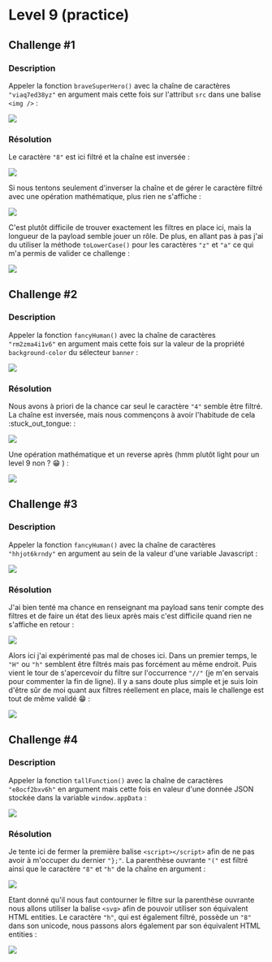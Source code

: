 # Level 9 (practice)

## Challenge #1

### Description

Appeler la fonction `braveSuperHero()` avec la chaîne de caractères `"viaq7ed38yz"` en argument mais cette fois sur l'attribut `src` dans une balise `<img />` :

![](../../../.gitbook/assets/7e69aeadd2e01ec86731348991afd9b7.png)

### Résolution

Le caractère `"8"` est ici filtré et la chaîne est inversée :

![](../../../.gitbook/assets/204881d35f6f224dc6f3542f0667e36b.png)

Si nous tentons seulement d'inverser la chaîne et de gérer le caractère filtré avec une opération mathématique, plus rien ne s'affiche :

![](../../../.gitbook/assets/cf7fc79bf3009af39d9187166e80619a.png)

C'est plutôt difficile de trouver exactement les filtres en place ici, mais la longueur de la payload semble jouer un rôle. De plus, en allant pas à pas j'ai du utiliser la méthode `toLowerCase()` pour les caractères `"z"` et `"a"` ce qui m'a permis de valider ce challenge :

![](../../../.gitbook/assets/609e1e26d092facf4fb4f78887fc679c.png)

## Challenge #2

### Description

Appeler la fonction `fancyHuman()` avec la chaîne de caractères `"rm2zma4i1v6"` en argument mais cette fois sur la valeur de la propriété `background-color` du sélecteur `banner` :

![](../../../.gitbook/assets/697180b33c4fcf472a63986fba7162cd.png)

### Résolution

Nous avons à priori de la chance car seul le caractère `"4"` semble être filtré. La chaîne est inversée, mais nous commençons à avoir l'habitude de cela :stuck\_out\_tongue: :

![](../../../.gitbook/assets/752d0273870fa3d3f4a42af34733419b.png)

Une opération mathématique et un reverse après (hmm plutôt light pour un level 9 non ? :grin: ) :

![](../../../.gitbook/assets/3ece5e347fb610bd3c03238a4187d489.png)

## Challenge #3

### Description

Appeler la fonction `fancyHuman()` avec la chaîne de caractères `"hhjot6krndy"` en argument au sein de la valeur d'une variable Javascript :

![](../../../.gitbook/assets/9de12f0005e65399a89d871c238c9ae5.png)

### Résolution

J'ai bien tenté ma chance en renseignant ma payload sans tenir compte des filtres et de faire un état des lieux après mais c'est difficile quand rien ne s'affiche en retour :

![](../../../.gitbook/assets/f31b764522eee691edd796134683b3dc.png)

Alors ici j'ai expérimenté pas mal de choses ici. Dans un premier temps, le `"H"` ou `"h"` semblent être filtrés mais pas forcément au même endroit. Puis vient le tour de s'apercevoir du filtre sur l'occurrence `"//"` (je m'en servais pour commenter la fin de ligne). Il y a sans doute plus simple et je suis loin d'être sûr de moi quant aux filtres réellement en place, mais le challenge est tout de même validé :grin: :

![](../../../.gitbook/assets/7addae512fff6918b65ea57e85b32391.png)

## Challenge #4

### Description

Appeler la fonction `tallFunction()` avec la chaîne de caractères `"e8ocf2bxv6h"` en argument mais cette fois en valeur d'une donnée JSON stockée dans la variable `window.appData` :

![](../../../.gitbook/assets/5836e7423d43a02b70d17586f37f49bf.png)

### Résolution

Je tente ici de fermer la première balise `<script></script>` afin de ne pas avoir à m'occuper du dernier `"};"`. La parenthèse ouvrante `"("` est filtré ainsi que le caractère `"8"` et `"h"` de la chaîne en argument :

![](../../../.gitbook/assets/565dcaf7a99216e30362b85a1aa5e9f8.png)

&#x20;Etant donné qu'il nous faut contourner le filtre sur la parenthèse ouvrante nous allons utiliser la balise `<svg>` afin de pouvoir utiliser son équivalent HTML entities. Le caractère `"h"`, qui est également filtré, possède un `"8"` dans son unicode, nous passons alors également par son équivalent HTML entities :

![](../../../.gitbook/assets/44464d254ed2b28c5fca9d0c016ae9f6.png)



